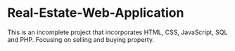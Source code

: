 # Real-Estate-Web-Application
This is an incomplete project that incorporates HTML, CSS, JavaScript, SQL and PHP. Focusing on selling and buying property.
